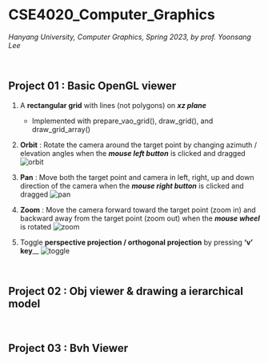 # CSE4020_Computer_Graphics
*Hanyang University, Computer Graphics, Spring 2023, by prof. Yoonsang Lee*

<br>

## Project 01 : Basic OpenGL viewer
1. A **rectangular grid** with lines (not polygons) on _**xz plane**_
   -	Implemented with prepare_vao_grid(), draw_grid(), and draw_grid_array()


2. **Orbit** : Rotate the camera around the target point by changing azimuth / elevation angles when the _**mouse left button**_ is clicked and dragged
![orbit](https://github.com/najiyeon/CSE4020_Computer_Graphics/assets/113894257/717523a7-75ef-4786-9cb0-582f9d084cb0)


3. **Pan** : Move both the target point and camera in left, right, up and down direction of the camera when the _**mouse right button**_ is clicked and dragged
![pan](https://github.com/najiyeon/CSE4020_Computer_Graphics/assets/113894257/5d15b36c-2d24-4b44-b869-a149e0d32cad)

4. **Zoom** : Move the camera forward toward the target point (zoom in) and backward away from the target point (zoom out) when the _**mouse wheel**_ is rotated
![zoom](https://github.com/najiyeon/CSE4020_Computer_Graphics/assets/113894257/a961ebaf-2592-4d31-84f6-1a51967f031d)


5. Toggle **perspective projection / orthogonal projection** by pressing **‘v’ key**__
![toggle](https://github.com/najiyeon/CSE4020_Computer_Graphics/assets/113894257/e2e4dacd-0be8-4503-b27f-7920d1b6d69f)



<br>


## Project 02 : Obj viewer & drawing a ierarchical model

<br>


## Project 03 : Bvh Viewer

<br>

